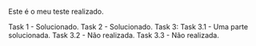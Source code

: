 Este é o meu teste realizado.

Task 1 - Solucionado.
Task 2 - Solucionado.
Task 3:
Task 3.1 - Uma parte solucionada.
Task 3.2 - Não realizada.
Task 3.3 - Não realizada.
